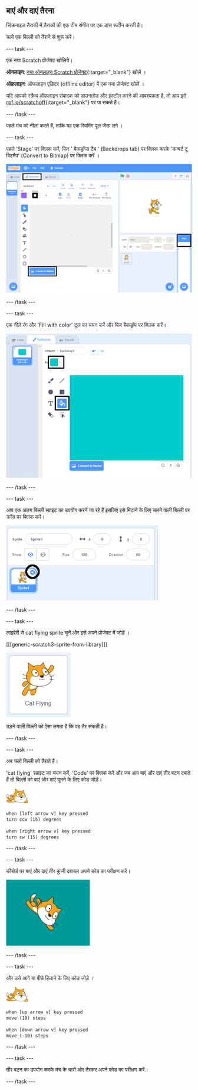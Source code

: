 ## बाएं और दाएं तैरना

सिंक्रनाइज़ तैराकी में  तैराकों की एक टीम संगीत पर एक डांस रूटीन करती है।

चलो एक बिल्ली को तैराने से शुरू करें।

--- task ---

एक नया Scratch प्रोजेक्ट खोलिये।

**ऑनलाइन**: [नया ऑनलाइन Scratch प्रोजेक्ट](https://rpf.io/scratchnew){:target="_blank"} खोलें ।

**ऑफ़लाइन**: ऑफलाइन एडिटर (offline editor) में एक नया प्रोजेक्ट खोलें ।

यदि आपको स्क्रैच ऑफ़लाइन संपादक को डाउनलोड और इंस्टॉल करने की आवश्यकता है, तो आप इसे [rpf.io/scratchoff](https://rpf.io/scratchoff){:target="_blank"} पर पा सकते हैं।

--- /task ---

पहले मंच को नीला करते हैं, ताकि यह एक स्विमिंग पूल जैसा लगे ।

--- task ---

पहले 'Stage' पर क्लिक करें, फिर ' बैकड्रॉप्स टैब ' (Backdrops tab) पर क्लिक करके 'कन्वर्ट टू बिटमैप' (Convert to Bitmap) पर क्लिक करें ।

![स्क्रीन को स्टेज , बैकड्रॉप्स से स्क्रैच करें और बिटमैप में कन्वर्ट करें](images/swim-select-backdrop.png)

--- /task ---

--- task ---

एक नीले रंग और 'Fill with color' टूल का चयन करें और फिर बैकड्रॉप पर क्लिक करें।

![बैकड्रॉप्स टैब और फिल्ल टूल चुनें ।](images/swim-fill.png)

--- /task ---

--- task ---

आप एक अलग बिल्ली स्प्राइट का उपयोग करने जा रहे हैं इसलिए इसे मिटाने के लिए चलने वाली बिल्ली पर क्रॉस पर क्लिक करें।

![डिलीट मेन्यू  चुनें](images/swim-delete.png)

--- /task ---

--- task ---

लाइब्रेरी से cat flying sprite चुनें और इसे अपने प्रोजेक्ट में जोड़ें ।

[[[generic-scratch3-sprite-from-library]]]

![कैट फ्लाइंग स्प्राइट हाईलाइट करें](images/swim-sprite.png)

उड़ने वाली बिल्ली को ऐसा लगता है कि वह तैर सकती है।

--- /task ---

--- task ---

अब चलो बिल्ली को तैराते हैं।

'cat flying' स्प्राइट का चयन करें, 'Code' पर क्लिक करें और जब आप बाएं और दाएं तीर बटन दबाते हैं तो बिल्ली को बाएं और दाएं घूमने के लिए कोड जोड़ें।

![तैराक स्प्राइट](images/swimmer-sprite.png)

```blocks3
when [left arrow v] key pressed
turn ccw (15) degrees

when [right arrow v] key pressed
turn cw (15) degrees
```

--- /task ---

--- task ---

कीबोर्ड पर बाएं और दाएं तीर कुंजी दबाकर अपने कोड का परीक्षण करें।

![बिल्ली स्प्राइट को दायें घुमायें](images/swim-right.png)

--- /task ---

--- task ---

और उसे आगे या पीछे हिलाने के लिए कोड जोड़े ।

![तैराक स्प्राइट](images/swimmer-sprite.png)

```blocks3
when [up arrow v] key pressed
move (10) steps

when [down arrow v] key pressed
move (-10) steps 
```

--- /task ---

--- task ---

तीर बटन का उपयोग करके मंच के चारों ओर तैरकर अपने कोड का परीक्षण करें।

--- /task ---
